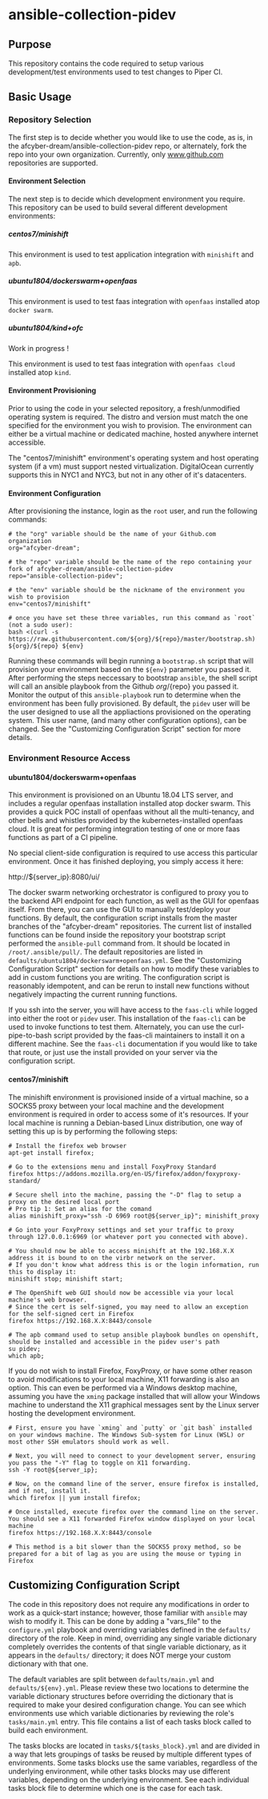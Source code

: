# ansible-collection-pidev

## Purpose

This repository contains the code required to setup various development/test environments used to test changes to Piper CI.

## Basic Usage

### Repository Selection

The first step is to decide whether you would like to use the code, as is, in the afcyber-dream/ansible-collection-pidev repo,
or alternately, fork the repo into your own organization. Currently, only www.github.com repositories are supported.

#### Environment Selection

The next step is to decide which development environment you require. 
This repository can be used to build several different development environments:

##### centos7/minishift

This environment is used to test application integration with `minishift` and `apb`.

##### ubuntu1804/dockerswarm+openfaas

This environment is used to test faas integration with `openfaas` installed atop `docker swarm`.

##### ubuntu1804/kind+ofc

Work in progress !

This environment is used to test faas integration with `openfaas cloud` installed atop `kind`.

#### Environment Provisioning

Prior to using the code in your selected repository, a fresh/unmodified operating system is required.
The distro and version must match the one specified for the environment you wish to provision. 
The environment can either be a virtual machine or dedicated machine, hosted anywhere internet accessible. 

The "centos7/minishift" environment's operating system and host operating system (if a vm) must support nested virtualization. 
DigitalOcean currently supports this in NYC1 and NYC3, but not in any other of it's datacenters.

#### Environment Configuration

After provisioning the instance, login as the `root` user, and run the following commands:

```
# the "org" variable should be the name of your Github.com organization
org="afcyber-dream";

# the "repo" variable should be the name of the repo containing your fork of afcyber-dream/ansible-collection-pidev
repo="ansible-collection-pidev";

# the "env" variable should be the nickname of the environment you wish to provision
env="centos7/minishift"

# once you have set these three variables, run this command as `root` (not a sudo user):
bash <(curl -s https://raw.githubusercontent.com/${org}/${repo}/master/bootstrap.sh) ${org}/${repo} ${env}
```

Running these commands will begin running a `bootstrap.sh` script that will provision your environment based on the `${env}` parameter you passed it.
After performing the steps neccessary to bootstrap `ansible`, the shell script will call an ansible playbook from the Github ${org}/${repo} you passed it.
Monitor the output of this `ansible-playbook` run to determine when the environment has been fully provisioned. By default, the `pidev` user will be the user designed to use all the appliactions provisioned on the operating system. This user name, (and many other configuration options), can be changed. See the "Customizing Configuration Script" section for more details.

### Environment Resource Access

#### ubuntu1804/dockerswarm+openfaas

This environment is provisioned on an Ubuntu 18.04 LTS server, and includes a regular openfaas installation installed atop docker swarm. This provides a quick POC install of openfaas without all the multi-tenancy, and other bells and whistles provided by the kubernetes-installed openfaas cloud. It is great for performing integration testing of one or more faas functions as part of a CI pipeline.

No special client-side configuration is required to use access this particular environment. Once it has finished deploying, you simply access it here:

http://${server_ip}:8080/ui/

The docker swarm networking orchestrator is configured to proxy you to the backend API endpoint for each function, as well as the GUI for openfaas itself. From there, you can use the GUI to manually test/deploy your functions. By default, the configuration script installs from the master branches of the "afcyber-dream" repositories. The current list of installed functions can be found inside the repository your bootstrap script performed the `ansible-pull` command from. It should be located in `/root/.ansible/pull/`. The default repositories are listed in `defaults/ubuntu1804/dockerswarm+openfaas.yml`. See the "Customizing Configuration Script" section for details on how to modify these variables to add in custom functions you are writing. The configuration script is reasonably idempotent, and can be rerun to install new functions without negatively impacting the current running functions.


If you ssh into the server, you will have access to the `faas-cli` while logged into either the root or `pidev` user. This installation of the `faas-cli` can be used to invoke functions to test them. Alternately, you can use the curl-pipe-to-bash script provided by the faas-cli maintainers to install it on a different machine. See the `faas-cli` documentation if you would like to take that route, or just use the install provided on your server via the configuration script.

#### centos7/minishift

The minishift environment is provisioned inside of a virtual machine, so a SOCKS5 proxy between your local machine and the development environment is required in order to access some of it's resources. If your local machine is running a Debian-based Linux distribution, one way of setting this up is by performing the following steps:

```
# Install the firefox web browser
apt-get install firefox;

# Go to the extensions menu and install FoxyProxy Standard
firefox https://addons.mozilla.org/en-US/firefox/addon/foxyproxy-standard/

# Secure shell into the machine, passing the "-D" flag to setup a proxy on the desired local port
# Pro tip 1: Set an alias for the comand
alias minishift_proxy="ssh -D 6969 root@${server_ip}"; minishift_proxy

# Go into your FoxyProxy settings and set your traffic to proxy through 127.0.0.1:6969 (or whatever port you connected with above).

# You should now be able to access minishift at the 192.168.X.X address it is bound to on the virbr network on the server. 
# If you don't know what address this is or the login information, run this to display it:
minishift stop; minishift start;

# The OpenShift web GUI should now be accessible via your local machine's web browser.
# Since the cert is self-signed, you may need to allow an exception for the self-signed cert in Firefox
firefox https://192.168.X.X:8443/console

# The apb command used to setup ansible playbook bundles on openshift, should be installed and accessible in the pidev user's path
su pidev;
which apb;

```

If you do not wish to install Firefox, FoxyProxy, or have some other reason to avoid modifications to your local machine, X11 forwarding is also an option. This can even be performed via a Windows desktop machine, assuming you have the `xming` package installed that will allow your Windows machine to understand the X11 graphical messages sent by the Linux server hosting the development environment.

```
# First, ensure you have `xming` and `putty` or `git bash` installed on your windows machine. The Windows Sub-system for Linux (WSL) or most other SSH emulators should work as well.

# Next, you will need to connect to your development server, ensuring you pass the "-Y" flag to toggle on X11 forwarding.
ssh -Y root@${server_ip};

# Now, on the command line of the server, ensure firefox is installed, and if not, install it.
which firefox || yum install firefox;

# Once installed, execute firefox over the command line on the server. You should see a X11 forwarded Firefox window displayed on your local machine
firefox https://192.168.X.X:8443/console

# This method is a bit slower than the SOCKS5 proxy method, so be prepared for a bit of lag as you are using the mouse or typing in Firefox
```

## Customizing Configuration Script

The code in this repository does not require any modifications in order to work as a quick-start instance; however, those familiar with `ansible` may wish to modify it.
This can be done by adding a "vars_file" to the `configure.yml` playbook and overriding variables defined in the `defaults/` directory of the role. Keep in mind, overriding any single variable dictionary completely overrides the contents of that single variable dictionary, as it appears in the `defaults/` directory; it does NOT merge your custom dictionary with that one.

The default variables are split between `defaults/main.yml` and `defaults/${env}.yml`. Please review these two locations to determine the variable dictionary structures before overriding the dictionary that is required to make your desired configuration change. You can see which environments use which variable dictionaries by reviewing the role's `tasks/main.yml` entry. This file contains a list of each tasks block called to build each environment. 

The tasks blocks are located in `tasks/${tasks_block}.yml` and are divided in a way that lets groupings of tasks be reused by multiple different types of environments. Some tasks blocks use the same variables, regardless of the underlying environment, while other tasks blocks may use different variables, depending on the underlying environment. See each individual tasks block file to determine which one is the case for each task.

